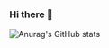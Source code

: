 ### Hi there 👋
![Anurag's GitHub stats](https://github-readme-stats.vercel.app/api?username=dactoankmapydev&show_icons=true&theme=tokyonight)
